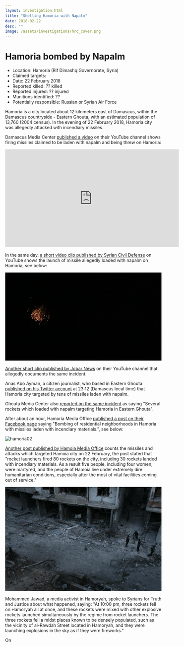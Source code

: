 ```yaml
---
layout: investigation.html
title: "Shelling Hamoria with Napalm"
date: 2018-02-22
desc: ""
image: /assets/investigations/hrc_cover.png
---
```

# Hamoria bombed by Napalm

- Location: Hamoria (Rif Dimashq Governorate, Syria)
- Claimed targets: 
- Date: 22 February 2018
- Reported killed: ?? killed
- Reported injured: ?? injured
- Munitions identified: ??
- Potentially responsible: Russian or Syrian Air Force

Hamoria is a city located about 12 kilometers east of Damascus, within the Damascus countryside - Eastern Ghouta, with an estimated population of 13,760 (2004 census). 
In the evening of 22 February 2018, Hamoria city was allegedly attacked with incendiary missiles.

Damascus Media Center [published a video](https://www.youtube.com/watch?v=TVMyApBiuBc) on their YouTube channel shows firing missiles claimed to be laden with napalm and being threw on Hamoria:

<iframe width="560" height="315" src="https://www.youtube.com/embed/TVMyApBiuBc?rel=0" frameborder="0" allow="autoplay; encrypted-media" allowfullscreen></iframe>

In the same day, [a short video clip published by Syrian Civil Defense](https://www.youtube.com/watch?v=zrRfH1Tobng) ‎on YouTube shows the launch of missile allegedly loaded with napalm on Hamoria, see below:

![hamoria01](assets/hamoria01.jpg)

[Another short clip published by Jobar News](https://www.youtube.com/watch?v=oyCad6coAC8) on their YouTube channel that allegedly documents the same incident.

Anas Abo Ayman, a citizen journalist, who based in Eastern Ghouta [published on his Twitter account](https://twitter.com/aboayman93/status/966782667890069504) at 23:12 (Damascus local time) that Hamoria city targeted by tens of missiles laden with napalm.

Ghouta Media Center also [reported on the same incident](https://twitter.com/Ghouta_GMC/status/966784532476301312) as saying "Several rockets which loaded with napalm targeting Hamoria in Eastern Ghouta".

After about an hour, Hamoria Media Office [published a post on their Facebook page](https://www.facebook.com/HAMOURIAREVO/photos/a.1647375395548458.1073741829.1621780748107923/2064755003810493/?type=3) saying "Bombing of residential neighborhoods in Hamoria with missiles laden with incendiary materials.", see below:

![hamoria02](assets/hamoria02.jpg)

[Another post published by Hamoia Media Office](https://www.facebook.com/HAMOURIAREVO/photos/a.1647375395548458.1073741829.1621780748107923/2064781020474558/?type=3) counts the missiles and attacks which targeted Hamoia city on 22 February, the post stated that "rocket launchers fired 80 rockets on the city, including 30 rockets landed with incendiary materials. As a result five people, including four women, were martyred, and the people of Hamoia live under extremely dire humanitarian conditions, especially after the most of vital facilities coming out of service." 

![hamoria03](assets/hamoria03.jpg)

Mohammed Jawad, a media activist in Hamoryah, spoke to Syrians for Truth and Justice about what happened, saying: "At 10:00 pm, three rockets fell on Hamoryah all at once, and these rockets were mixed with other explosive rockets launched simultaneously by the regime from rocket launchers. The three rockets fell a midst places known to be densely populated, such as the vicinity of al-Rawdah Street located in Hamoryah, and they were launching explosions in the sky as if they were fireworks."

On 


